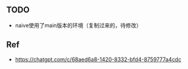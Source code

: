 ## TODO
- naive使用了main版本的环境（复制过来的，待修改）

## Ref
- https://chatgpt.com/c/68aed6a8-1420-8332-bfd4-8759777a4cdc 